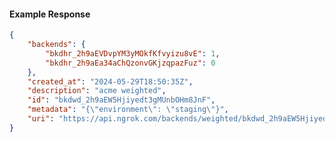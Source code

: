 <!-- Code generated for API Clients. DO NOT EDIT. -->

#### Example Response

```json
{
	"backends": {
		"bkdhr_2h9aEVDvpYM3yMOkfKfvyizu8vE": 1,
		"bkdhr_2h9aEa34aChQzonvGKjzqpazFuz": 0
	},
	"created_at": "2024-05-29T18:50:35Z",
	"description": "acme weighted",
	"id": "bkdwd_2h9aEW5Hjiyedt3gMUnbOHm8JnF",
	"metadata": "{\"environment\": \"staging\"}",
	"uri": "https://api.ngrok.com/backends/weighted/bkdwd_2h9aEW5Hjiyedt3gMUnbOHm8JnF"
}
```
